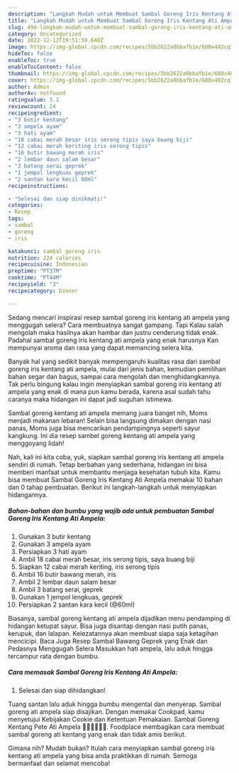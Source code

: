 ```yaml
---
description: "Langkah Mudah untuk Membuat Sambal Goreng Iris Kentang Ati Ampela yang Enak"
title: "Langkah Mudah untuk Membuat Sambal Goreng Iris Kentang Ati Ampela yang Enak"
slug: 494-langkah-mudah-untuk-membuat-sambal-goreng-iris-kentang-ati-ampela-yang-enak
category: Uncategorized
date: 2022-12-12T19:51:59.640Z
image: https://img-global.cpcdn.com/recipes/5bb2622a0bbafb1e/680x482cq70/sambal-goreng-iris-kentang-ati-ampela-foto-resep-utama.jpg
hideToc: false
enableToc: true
enableTocContent: false
thumbnail: https://img-global.cpcdn.com/recipes/5bb2622a0bbafb1e/680x482cq70/sambal-goreng-iris-kentang-ati-ampela-foto-resep-utama.jpg
cover: https://img-global.cpcdn.com/recipes/5bb2622a0bbafb1e/680x482cq70/sambal-goreng-iris-kentang-ati-ampela-foto-resep-utama.jpg
author: Admin
authorAv: notfound
ratingvalue: 3.1
reviewcount: 24
recipeingredient:
- "3 butir kentang"
- "3 ampela ayam"
- "3 hati ayam"
- "18 cabai merah besar iris serong tipis saya buang biji"
- "12 cabai merah keriting iris serong tipis"
- "16 butir bawang merah iris"
- "2 lembar daun salam besar"
- "3 batang serai geprek"
- "1 jempol lengkuas geprek"
- "2 santan kara kecil 60ml"
recipeinstructions:

- "Selesai dan siap dinikmati!"
categories:
- Resep
tags:
- sambal
- goreng
- iris

katakunci: sambal goreng iris 
nutrition: 224 calories
recipecuisine: Indonesian
preptime: "PT37M"
cooktime: "PT44M"
recipeyield: "3"
recipecategory: Dinner

---
```



Sedang mencari inspirasi resep sambal goreng iris kentang ati ampela yang menggugah selera? Cara membuatnya sangat gampang. Tapi Kalau salah mengolah maka hasilnya akan hambar dan justru cenderung tidak enak. Padahal sambal goreng iris kentang ati ampela yang enak harusnya Kan mempunyai aroma dan rasa yang dapat memancing selera kita.


Banyak hal yang sedikit banyak mempengaruhi kualitas rasa dari sambal goreng iris kentang ati ampela, mulai dari jenis bahan, kemudian pemilihan bahan segar dan bagus, sampai cara mengolah dan menghidangkannya. Tak perlu bingung kalau ingin menyiapkan sambal goreng iris kentang ati ampela yang enak di mana pun kamu berada, karena asal sudah tahu caranya maka hidangan ini dapat jadi suguhan istimewa.

Sambal goreng kentang ati ampela memang juara banget nih, Moms menjadi makanan lebaran! Selain bisa langsung dimakan dengan nasi panas, Moms juga bisa mencarikan pendampingnya seperti sayur kangkung. Ini dia resep sambel goreng kentang ati ampela yang menggoyang lidah!


Nah, kali ini kita coba, yuk, siapkan sambal goreng iris kentang ati ampela sendiri di rumah. Tetap berbahan yang sederhana, hidangan ini bisa memberi manfaat untuk membantu menjaga kesehatan tubuh kita. Kamu bisa membuat Sambal Goreng Iris Kentang Ati Ampela memakai 10 bahan dan 0 tahap pembuatan. Berikut ini langkah-langkah untuk menyiapkan hidangannya.

<!--inarticleads1-->

##### Bahan-bahan dan bumbu yang wajib ada untuk pembuatan Sambal Goreng Iris Kentang Ati Ampela:

1. Gunakan 3 butir kentang
1. Gunakan 3 ampela ayam
1. Persiapkan 3 hati ayam
1. Ambil 18 cabai merah besar, iris serong tipis, saya buang biji
1. Siapkan 12 cabai merah keriting, iris serong tipis
1. Ambil 16 butir bawang merah, iris
1. Ambil 2 lembar daun salam besar
1. Ambil 3 batang serai, geprek
1. Gunakan 1 jempol lengkuas, geprek
1. Persiapkan 2 santan kara kecil (@60ml)


Biasanya, sambal goreng kentang ati ampela dijadikan menu pendamping di hidangan ketupat sayur. Bisa juga disantap dengan nasi putih panas, kerupuk, dan lalapan. Kelezatannya akan membuat siapa saja ketagihan mencicipi. Baca Juga Resep Sambal Bawang Geprek yang Enak dan Pedasnya Menggugah Selera Masukkan hati ampela, lalu aduk hingga tercampur rata dengan bumbu. 

<!--inarticleads2-->

##### Cara memasak Sambal Goreng Iris Kentang Ati Ampela:


1. Selesai dan siap dihidangkan!

Tuang santan lalu aduk hingga bumbu mengental dan menyerap. Sambal goreng ati ampela siap disajikan. Dengan memakai Cookpad, kamu menyetujui Kebijakan Cookie dan Ketentuan Pemakaian. Sambal Goreng Kentang Pete Ati Ampela 👍🏼👍🏼👍🏼. Foodplace membagikan cara membuat sambal goreng ati kentang yang enak dan tidak amis berikut. 

Gimana nih? Mudah bukan? Itulah cara menyiapkan sambal goreng iris kentang ati ampela yang bisa anda praktikkan di rumah. Semoga bermanfaat dan selamat mencoba!
